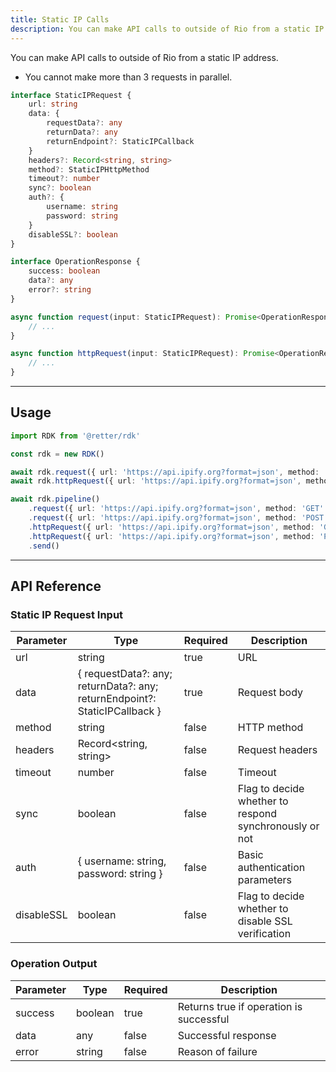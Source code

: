 ```yaml
---
title: Static IP Calls
description: You can make API calls to outside of Rio from a static IP address.
---
```


You can make API calls to outside of Rio from a static IP address.

- You cannot make more than 3 requests in parallel.

```typescript
interface StaticIPRequest {
    url: string
    data: {
        requestData?: any
        returnData?: any
        returnEndpoint?: StaticIPCallback
    }
    headers?: Record<string, string>
    method?: StaticIPHttpMethod
    timeout?: number
    sync?: boolean
    auth?: {
        username: string
        password: string
    }
    disableSSL?: boolean
}

interface OperationResponse {
    success: boolean
    data?: any
    error?: string
}

async function request(input: StaticIPRequest): Promise<OperationResponse | undefined> {
    // ...
}

async function httpRequest(input: StaticIPRequest): Promise<OperationResponse | undefined> {
    // ...
}
```

---

## Usage

```typescript
import RDK from '@retter/rdk'

const rdk = new RDK()

await rdk.request({ url: 'https://api.ipify.org?format=json', method: 'GET' })
await rdk.httpRequest({ url: 'https://api.ipify.org?format=json', method: 'GET' })

await rdk.pipeline()
    .request({ url: 'https://api.ipify.org?format=json', method: 'GET' })
    .request({ url: 'https://api.ipify.org?format=json', method: 'POST' })
    .httpRequest({ url: 'https://api.ipify.org?format=json', method: 'GET' })
    .httpRequest({ url: 'https://api.ipify.org?format=json', method: 'POST' })
    .send()
```

---

## API Reference

### Static IP Request Input

| Parameter     | Type                | Required            | Description         |
| ------------- | ------------------- | ------------------- | ------------------- |
| url           | string              | true                | URL |
| data          | { requestData?: any; returnData?: any; returnEndpoint?: StaticIPCallback } | true                | Request body |
| method        | string              | false               | HTTP method |
| headers       | Record<string, string> | false               | Request headers |
| timeout       | number              | false               | Timeout |
| sync          | boolean             | false               | Flag to decide whether to respond synchronously or not |
| auth          | { username: string, password: string } | false               | Basic authentication parameters |
| disableSSL    | boolean             | false               | Flag to decide whether to disable SSL verification |

### Operation Output

| Parameter     | Type                | Required            | Description         |
| ------------- | ------------------- | ------------------- | ------------------- |
| success       | boolean             | true                | Returns true if operation is successful |
| data          | any                 | false               | Successful response |
| error         | string              | false               | Reason of failure |
